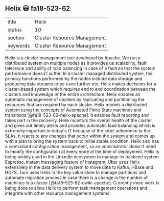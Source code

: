 ## Helix :smiley: fa18-523-62


|          |                             |
| -------- | --------------------------- |
| title    | Helix                       | 
| status   | 10                          |
| section  | Cluster Resource Management |
| keywords | Cluster Resource Management |



Helix is a cluster management tool developed by Apache. We run a distributed
system on multiple nodes as it provides us scalability, fault tolerance and
ability of load balancing in case of a fault so that the system performance
doesn't suffer. In a cluster managed distributed system, the primary functions
performed by the nodes include data storage and producing data streams to be
used further etc. Helix makes decisions for a cluster-based system which
requires end to end coordination between the clusters and knowledge of the
entire architecture. Helix enables an automatic management of clusters by
replicating and partitioning the resources that are required by each cluster.
Helix models a distributed system using the concepts of Automated Finite State
machines and transitions [@fa18-523-62-helix-apache]. It enables fault reporting
and takes part in the recovery. Helix monitors the overall health of the cluster
and gives out timely alerts and provides automatic load balancing which is
extremely important in today's IT because of the strict adherence to the SLAs.
It reacts to any changes that occur within the system and comes up with a plan
to bring the system back to initial stable condition. Helix also has a
centralized configuration management, so an administrator doesn't need to modify
the configuration at every node at the time of deployment. Helix is being widely
used in the LinkedIn ecosystem to manage its backend system Espresso, instant
messaging feature of Instagram, Uber uses Helix extensively in the data delivery
system to move data to Kafka, HBase and HDFS. Turn uses Helix in the key value
store to manage partitions and automate migration process in case there is a
change in the number of machines in a cluster [@fa18-523-62-cwiki-apache].
Currently more work is being done to allow Helix to perform task management
operations and integrate with other resource management systems.



      
